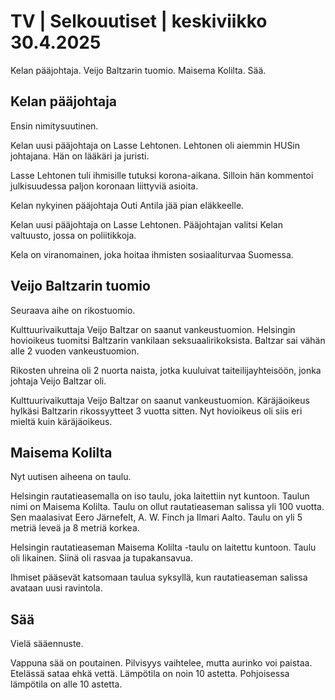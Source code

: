 # TV \| Selkouutiset \| keskiviikko 30.4.2025

Kelan pääjohtaja. Veijo Baltzarin tuomio. Maisema Kolilta. Sää.

## Kelan pääjohtaja

Ensin nimitysuutinen.

Kelan uusi pääjohtaja on Lasse Lehtonen. Lehtonen oli aiemmin HUSin johtajana. Hän on lääkäri ja juristi.

Lasse Lehtonen tuli ihmisille tutuksi korona-aikana. Silloin hän kommentoi julkisuudessa paljon koronaan liittyviä asioita.

Kelan nykyinen pääjohtaja Outi Antila jää pian eläkkeelle.

Kelan uusi pääjohtaja on Lasse Lehtonen. Pääjohtajan valitsi Kelan valtuusto, jossa on poliitikkoja.

Kela on viranomainen, joka hoitaa ihmisten sosiaaliturvaa Suomessa.

## Veijo Baltzarin tuomio

Seuraava aihe on rikostuomio.

Kulttuurivaikuttaja Veijo Baltzar on saanut vankeustuomion. Helsingin hovioikeus tuomitsi Baltzarin vankilaan seksuaalirikoksista. Baltzar sai vähän alle 2 vuoden vankeustuomion.

Rikosten uhreina oli 2 nuorta naista, jotka kuuluivat taiteilijayhteisöön, jonka johtaja Veijo Baltzar oli.

Kulttuurivaikuttaja Veijo Baltzar on saanut vankeustuomion. Käräjäoikeus hylkäsi Baltzarin rikossyytteet 3 vuotta sitten. Nyt hovioikeus oli siis eri mieltä kuin käräjäoikeus.

## Maisema Kolilta

Nyt uutisen aiheena on taulu.

Helsingin rautatieasemalla on iso taulu, joka laitettiin nyt kuntoon. Taulun nimi on Maisema Kolilta. Taulu on ollut rautatieaseman salissa yli 100 vuotta. Sen maalasivat Eero Järnefelt, A. W. Finch ja Ilmari Aalto. Taulu on yli 5 metriä leveä ja 8 metriä korkea.

Helsingin rautatieaseman Maisema Kolilta -taulu on laitettu kuntoon. Taulu oli likainen. Siinä oli rasvaa ja tupakansavua.

Ihmiset pääsevät katsomaan taulua syksyllä, kun rautatieaseman salissa avataan uusi ravintola.

## Sää

Vielä sääennuste.

Vappuna sää on poutainen. Pilvisyys vaihtelee, mutta aurinko voi paistaa. Etelässä sataa ehkä vettä. Lämpötila on noin 10 astetta. Pohjoisessa lämpötila on alle 10 astetta.

